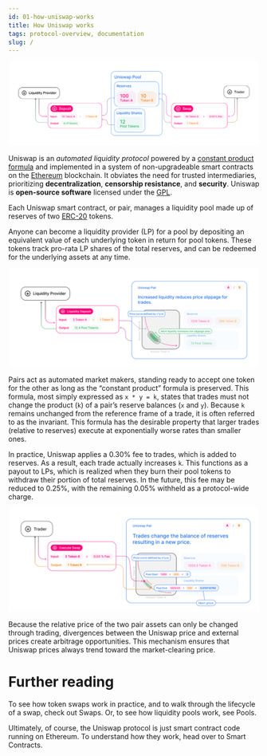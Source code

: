 ```yaml
---
id: 01-how-uniswap-works
title: How Uniswap works
tags: protocol-overview, documentation
slug: /
---
```


![](./images/anatomy.jpg)

Uniswap is an _automated liquidity protocol_ powered by a [constant product formula](./04-glossary.md/#constant-product-formula)
and implemented in a system of non-upgradeable smart contracts on the [Ethereum](https://ethereum.org/) blockchain. 
It obviates the need for trusted intermediaries, prioritizing **decentralization**, **censorship resistance**, 
and **security**. Uniswap is **open-source software** licensed under the
[GPL](https://en.wikipedia.org/wiki/GNU_General_Public_License).

Each Uniswap smart contract, or pair, manages a liquidity pool made up of reserves of two [ERC-20](https://eips.ethereum.org/EIPS/eip-20) tokens.

Anyone can become a liquidity provider (LP) for a pool by depositing an equivalent value of each underlying token in return for pool tokens. These tokens track pro-rata LP shares of the total reserves, and can be redeemed for the underlying assets at any time.

![](./images/lp.jpg)

Pairs act as automated market makers, standing ready to accept one token for the other as long as the “constant product” formula is preserved. This formula, most simply expressed as `x * y = k`, states that trades must not change the product (`k`) of a pair’s reserve balances (`x` and `y`). Because `k` remains unchanged from the reference frame of a trade, it is often referred to as the invariant. This formula has the desirable property that larger trades (relative to reserves) execute at exponentially worse rates than smaller ones.

In practice, Uniswap applies a 0.30% fee to trades, which is added to reserves. As a result, each trade actually increases `k`. This functions as a payout to LPs, which is realized when they burn their pool tokens to withdraw their portion of total reserves. In the future, this fee may be reduced to 0.25%, with the remaining 0.05% withheld as a protocol-wide charge.

![](./images/trade.jpg)

Because the relative price of the two pair assets can only be changed through trading, divergences between the Uniswap price and external prices create arbitrage opportunities. This mechanism ensures that Uniswap prices always trend toward the market-clearing price.

# Further reading

To see how token swaps work in practice, and to walk through the lifecycle of a swap, check out <Link to="/docs/v2/core-concepts/swaps">Swaps</Link>. Or, to see how liquidity pools work, see <Link to="/docs/v2/core-concepts/pools">Pools</Link>.

Ultimately, of course, the Uniswap protocol is just smart contract code running on Ethereum. To understand how they work, head over to <Link to="/docs/v2/protocol-overview/smart-contracts/">Smart Contracts</Link>.

